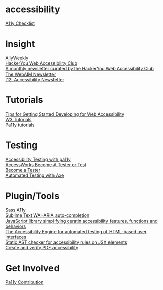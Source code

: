 # accessibility


[A11y Checklist](https://a11yproject.com/checklist)

# Insight
[AllyWeekly](https://a11yweekly.com/)<br />
[HackerYou Web Accessibility Club](https://mailchi.mp/9f8895e93f13/hackeryou-accessibility-club-newsletter)<br />
[A monthly newsletter curated by the HackerYou Web Accessibility Club](https://mailchi.mp/9f8895e93f13/hackeryou-accessibility-club-newsletter)<br />
[The WebAIM Newsletter](https://webaim.org/newsletter/)<br />
[t12t Accessibility Newsletter](https://t12t.se/accessibility-newsletter/)<br />

# Tutorials
[Tips for Getting Started Developing for Web Accessibility](https://www.w3.org/WAI/tips/developing/)<br /> 
[W3 Tutorials](https://www.w3.org/WAI/tutorials/)<br /> 
[Pa11y tutorials](http://pa11y.org/tutorials/)<br /> 

# Testing
[Accessibility Testing with pa11y](https://bitsofco.de/pa11y/)<br /> 
[AccessWorks Become A Tester or Test](https://knowbility.org/programs/accessworks/)<br /> 
[Become a Tester](https://access-works.com/getstarted.php)<br /> 
[Automated Testing with Axe](https://www.npmjs.com/package/axe-core)<br />

# Plugin/Tools
[Sass A11y](https://github.com/at-import/sass-a11y)<br /> 
[Sublime Text WAI-ARIA auto-completion](https://packagecontrol.io/packages/WAI-ARIA)<br /> 
[JavaScript library simplifying ceratin accessibility features, functions and behaviors](https://allyjs.io/)<br /> 
[The Accessibility Engine for automated testing of HTML-based user interfaces](https://github.com/dequelabs/axe-core)<br /> 
[Static AST checker for accessibility rules on JSX elements](https://github.com/evcohen/eslint-plugin-jsx-a11y)<br />
[Create and verify PDF accessibility ](https://helpx.adobe.com/acrobat/using/create-verify-pdf-accessibility.html)<br />

# Get Involved
[Pa11y Contribution](http://pa11y.org/contributing/)

